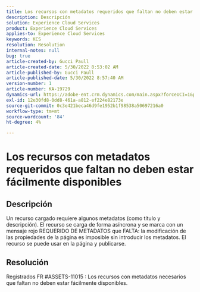 ```yaml
---
title: Los recursos con metadatos requeridos que faltan no deben estar fácilmente disponibles
description: Descripción
solution: Experience Cloud Services
product: Experience Cloud Services
applies-to: Experience Cloud Services
keywords: KCS
resolution: Resolution
internal-notes: null
bug: true
article-created-by: Gucci Paull
article-created-date: 5/30/2022 8:53:02 AM
article-published-by: Gucci Paull
article-published-date: 5/30/2022 8:57:40 AM
version-number: 1
article-number: KA-19729
dynamics-url: https://adobe-ent.crm.dynamics.com/main.aspx?forceUCI=1&pagetype=entityrecord&etn=knowledgearticle&id=06fcb7e4-f5df-ec11-bb3d-000d3a33d402
exl-id: 12e30fd8-0dd8-461a-a812-ef224e82173e
source-git-commit: 0c3e421beca46d9fe1952b1f98538a50697216a0
workflow-type: tm+mt
source-wordcount: '84'
ht-degree: 4%

---
```


# Los recursos con metadatos requeridos que faltan no deben estar fácilmente disponibles

## Descripción


Un recurso cargado requiere algunos metadatos (como título y descripción). El recurso se carga de forma asíncrona y se marca con un mensaje rojo REQUERIDO DE METADATOS que FALTA: la modificación de las propiedades de la página es imposible sin introducir los metadatos. El recurso se puede usar en la página y publicarse.


## Resolución


Registrados FR #ASSETS-11015 : Los recursos con metadatos necesarios que faltan no deben estar fácilmente disponibles.
